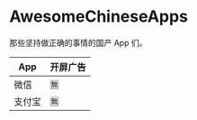 # AwesomeChineseApps
那些坚持做正确的事情的国产 App 们。


|  App   | 开屏广告  |
|  ----  | ----  |
| 微信  | 🈚️ |
| 支付宝  | 🈚️ |
